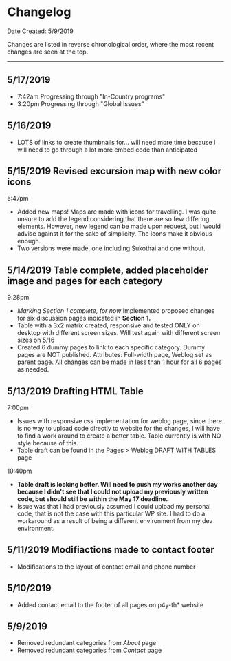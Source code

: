 # Changelog

Date Created: 5/9/2019

Changes are listed in reverse chronological order, where the most recent changes are seen at the top.

<hr />

## 5/17/2019

- 7:42am Progressing through "In-Country programs"
- 3:20pm Progressing through "Global Issues"


## 5/16/2019
- LOTS of links to create thumbnails for... will need more time because I will need to go through a lot more embed code than anticipated

## 5/15/2019 Revised  excursion map with new color icons

5:47pm
- Added new maps! Maps are made with icons for travelling. I was quite unsure to add the legend considering that there are so few differing elements. However, new legend can be made upon request, but I would advise against it for the sake of simplicity. The icons make it obvious enough.
- Two versions were made, one including Sukothai and one without.

## 5/14/2019 Table complete, added placeholder image and pages for each category

9:28pm
- *Marking Section 1 complete, for now* Implemented proposed changes for six discussion pages indicated in **Section 1.** 
- Table with a 3x2 matrix created, responsive and tested ONLY on desktop with different screen sizes. Will test again with different screen sizes on 5/16
- Created 6 dummy pages to link to each specific category. Dummy pages are NOT published. Attributes: Full-width page, Weblog set as parent page. All changes can be made in less than 1 hour for all 6 pages as needed.

## 5/13/2019 Drafting HTML Table

7:00pm
- Issues with responsive css implementation for weblog page, since there is no way to upload code directly to website for the changes, I will have to find a work around to create a better table. Table currently is with NO style because of this. 
- Table draft can be found in the Pages > Weblog DRAFT WITH TABLES page

10:40pm 
- **Table draft is looking better. Will need to push my works another day because I didn't see that I could not upload my previously written code, but should still be within the May 17 deadline.**
- Issue was that I had previously assumed I could upload my personal code, that is not the case with this particular WP site. I had to do a workaround as a result of being a different environment from my dev environment. 


## 5/11/2019 Modifiactions made to contact footer
- Modifications to the layout of contact email and phone number
## 5/10/2019
- Added contact email to the footer of all pages on p4y-th* website
## 5/9/2019

- Removed redundant categories from *About* page
- Removed redundant categories from *Contact* page
